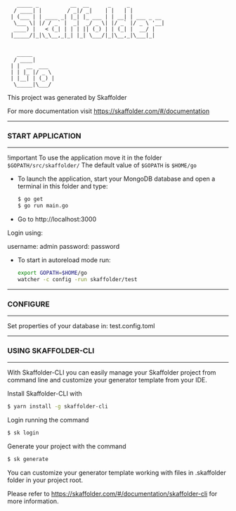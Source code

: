 ```
   _____ _          __  __      _     _           
  / ____| |        / _|/ _|    | |   | |          
 | (___ | | ____ _| |_| |_ ___ | | __| | ___ _ __ 
  \___ \| |/ / _` |  _|  _/ _ \| |/ _` |/ _ \ '__|
  ____) |   < (_| | | | || (_) | | (_| |  __/ |   
 |_____/|_|\_\__,_|_| |_| \___/|_|\__,_|\___|_| 


   _____       
  / ____|      
 | |  __  ___  
 | | |_ |/ _ \ 
 | |__| | (_) |
  \_____|\___/ 
```
                                       

This project was generated by Skaffolder

For more documentation visit https://skaffolder.com/#/documentation


--------------
### START APPLICATION
--------------

!important
To use the application move it in the folder `$GOPATH/src/skaffolder/`
The default value of `$GOPATH` is `$HOME/go`


* To launch the application, start your MongoDB database and open a terminal in this folder and type:
  ``` bash
  $ go get
  $ go run main.go
  ```
* Go to http://localhost:3000

Login using:

username:   admin
password:   password

* To start in autoreload mode run:
  ``` bash
  export GOPATH=$HOME/go
  watcher -c config -run skaffolder/test
  ```

--------------
### CONFIGURE
--------------

Set properties of your database in: test.config.toml

--------------
### USING SKAFFOLDER-CLI
--------------

With Skaffolder-CLI you can easily manage your Skaffolder project from command line and customize your generator template from your IDE.

Install Skaffolder-CLI with
``` bash
$ yarn install -g skaffolder-cli
```

Login running the command
``` bash
$ sk login
```

Generate your project with the command
``` bash
$ sk generate
```

You can customize your generator template working with files in .skaffolder folder in your project root.

Please refer to https://skaffolder.com/#/documentation/skaffolder-cli for more information.

